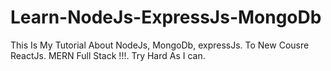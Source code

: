 # Learn-NodeJs-ExpressJs-MongoDb
This Is My Tutorial About NodeJs, MongoDb, expressJs. To New Cousre ReactJs. MERN Full Stack !!!. Try Hard As I can. 
